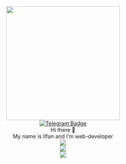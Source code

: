 <div id="header" align="center">
  <img src="https://media.giphy.com/media/fkZukR450RQ1qnGaq9/giphy.gif" width="300px"/>
  <div id="badges">
    <a href="https://t.me/ilfan_m" target="_blank">
      <img src="https://img.shields.io/badge/Telegram-blue?logo=telegram&style=for-the-badge" alt="Telegram Badge"/>
    </a>
  </div>
  Hi there 👋<br/>
  My name is Ilfan and I’m web-developer
</div>
<div align="center">
  <img alig src="https://github-profile-trophy.vercel.app/?username=ilfan18&theme=monokai&column=4&margin-w=15&margin-h=15&title=Joined2020,Commits,Repositories,PullRequest" />
</div>
<div align="center">
  <img alig src="https://github-profile-summary-cards.vercel.app/api/cards/profile-details?username=ilfan18&theme=monokai" />
</div>
<div align="center">
  <img alig src="https://github-readme-stats.vercel.app/api?username=ilfan18&theme=monokai&no-bg=true" />
</div>


